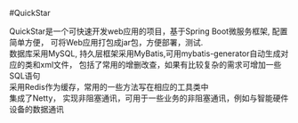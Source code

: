#QuickStar

QuickStar是一个可快速开发web应用的项目，基于Spring Boot微服务框架, 配置简单方便，
可将Web应用打包成jar包，方便部署，测试.<br>
数据库采用MySQL, 持久层框架采用MyBatis,可用mybatis-generator自动生成对应的类和xml文件，
包括了常用的增删改查，如果有比较复杂的需求可增加一些SQL语句<br>
采用Redis作为缓存，常用的一些方法写在相应的工具类中<br>
集成了Netty， 实现非阻塞通讯，可用于一些业务的非阻塞通讯，例如与智能硬件设备的数据通讯<br>
